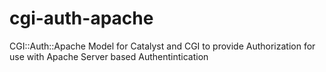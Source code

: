 cgi-auth-apache
===============

CGI::Auth::Apache Model for Catalyst and CGI to provide Authorization for use with Apache Server based Authentintication
